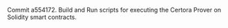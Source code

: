 Commit a554172.                    Build and Run scripts for executing the Certora Prover on Solidity smart contracts.